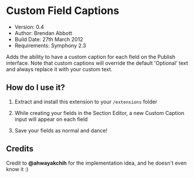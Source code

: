 # Custom Field Captions

* Version: 0.4
* Author: Brendan Abbott
* Build Date: 27th March 2012
* Requirements: Symphony 2.3

Adds the ability to have a custom caption for each field on the Publish interface. Note that custom captions will override the default 'Optional' text and always replace it with your custom text.

## How do I use it?

1. Extract and install this extension to your `/extensions` folder

2. While creating your fields in the Section Editor, a new Custom Caption input will appear on each field

3. Save your fields as normal and dance!

## Credits

Credit to **@ahwayakchih** for the implementation idea, and he doesn't even know it :)